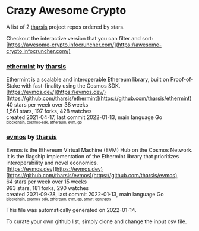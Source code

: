 # Crazy Awesome Crypto
A list of 2 [tharsis](https://github.com/tharsis) project repos ordered by stars.  

Checkout the interactive version that you can filter and sort: 
[https://awesome-crypto.infocruncher.com/](https://awesome-crypto.infocruncher.com/)  


### [ethermint](https://github.com/tharsis/ethermint) by [tharsis](https://github.com/tharsis)  
Ethermint is a scalable and interoperable Ethereum library, built on Proof-of-Stake with fast-finality using the Cosmos SDK.  
[https://evmos.dev/](https://evmos.dev/)  
[https://github.com/tharsis/ethermint](https://github.com/tharsis/ethermint)  
40 stars per week over 38 weeks  
1,561 stars, 197 forks, 428 watches  
created 2021-04-17, last commit 2022-01-13, main language Go  
<sub><sup>blockchain, cosmos-sdk, ethereum, evm, go</sup></sub>


### [evmos](https://github.com/tharsis/evmos) by [tharsis](https://github.com/tharsis)  
Evmos is the Ethereum Virtual Machine (EVM) Hub on the Cosmos Network. It is the flagship implementation of the Ethermint library that prioritizes interoperability and novel economics.  
[https://evmos.dev](https://evmos.dev)  
[https://github.com/tharsis/evmos](https://github.com/tharsis/evmos)  
64 stars per week over 15 weeks  
993 stars, 181 forks, 290 watches  
created 2021-09-28, last commit 2022-01-13, main language Go  
<sub><sup>blockchain, cosmos-sdk, ethereum, evm, go, smart-contracts</sup></sub>


This file was automatically generated on 2022-01-14.  

To curate your own github list, simply clone and change the input csv file.  